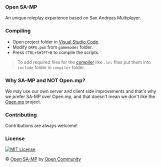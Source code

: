 ### Open SA-MP
An unique roleplay experience based on San Andreas Multiplayer.

### Compiling

- Open project folder in [Visual Studio Code](https://code.visualstudio.com).
- Modify `ORPG.pwn` from `gamemodes` folder.
- Press `CTRL+SHIFT+B` to compile the scripts.

> To add required files for the [compiler](https://github.com/pawn-lang/compiler) like `.inc` files put them into `include` folder in `compiler` folder.

### Why SA-MP and NOT Open.mp?
We may use our own server and client side improvements and that's why we prefer SA-MP over Open.mp, and that doesn't mean we don't like the [Open.mp](https://github.com/openmultiplayer) project.

### Contributing

Contributions are always welcome!

### License

[![MIT License](https://img.shields.io/badge/License-MIT-green.svg)](https://choosealicense.com/licenses/mit/)

© [Open SA-MP](https://github.com/opencmty/opensamp) by [Open Community](https://github.com/opencmty)
